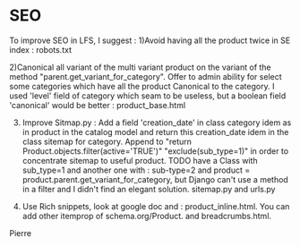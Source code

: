 SEO
===

To improve SEO in LFS, I suggest :
1)Avoid having all the product twice in SE index : robots.txt

2)Canonical all variant of the multi variant product on the variant of the method "parent.get_variant_for_category".
Offer to admin ability for select some categories which have all the product Canonical to the category. I used 'level' field of category which seam to be useless, but a boolean field 'canonical' would be better :
product_base.html

3) Improve Sitmap.py :
Add a field 'creation_date' in class category idem as in product in the catalog model and return this creation_date idem in the class sitemap for category.
Append to  "return Product.objects.filter(active='TRUE')"  "exclude(sub_type=1)" in order to concentrate sitemap to useful product.
TODO have a Class with sub_type=1 and another one with :
sub-type=2 and product = product.parent.get_variant_for_category, but Django can't use a method in a filter and I didn't find an elegant solution.
sitemap.py and urls.py

4) Use Rich snippets, look at google doc and : product_inline.html. You can add other itemprop of schema.org/Product.
and breadcrumbs.html.

Pierre
